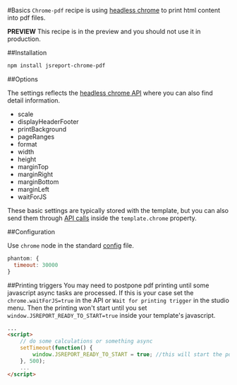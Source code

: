 ﻿#Basics
`Chrome-pdf` recipe is using [headless chrome](https://developers.google.com/web/updates/2017/04/headless-chrome) to print html content into pdf files. 

**PREVIEW** This recipe is in the preview and you should not use it in production.

##Installation

```bash
npm install jsreport-chrome-pdf
```

##Options

The settings reflects the [headless chrome API](https://github.com/GoogleChrome/puppeteer/blob/master/docs/api.md#pagepdfoptions) where you can also find detail information.

- scale
- displayHeaderFooter
- printBackground
- pageRanges
- format
- width
- height
- marginTop
- marginRight
- marginBottom
- marginLeft
- waitForJS


These basic settings are typically stored with the template, but you can also send them through [API calls](/learn/api)  inside the `template.chrome` property.


##Configuration

Use `chrome` node in the standard [config](/learn/configuration) file.
```js
phantom: {  
  timeout: 30000
}
```

##Printing triggers
You may need to postpone pdf printing until some javascript async tasks are processed. If this is your case set the `chrome.waitForJS=true` in the API or `Wait for printing trigger` in the studio menu. Then the printing won't start until you set `window.JSREPORT_READY_TO_START=true` inside your template's javascript.
```html
...
<script>
    // do some calculations or something async
    setTimeout(function() {
        window.JSREPORT_READY_TO_START = true; //this will start the pdf printing
    }, 500);
    ...
</script>
```
